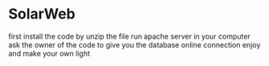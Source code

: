# SolarWeb
first install the code by unzip the file
run apache server in your computer
ask the owner of the code to give you the database online connection
enjoy and make your own light
